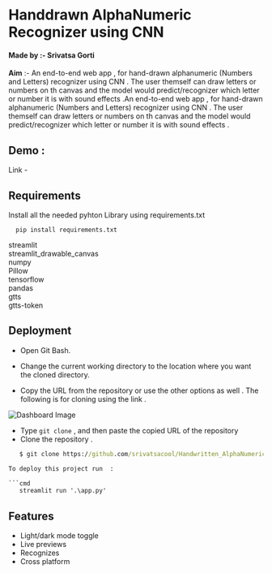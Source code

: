 
# **Handdrawn AlphaNumeric Recognizer using CNN**
#### Made by :- Srivatsa Gorti

**Aim** :- An end-to-end web app , for hand-drawn alphanumeric (Numbers and Letters) recognizer using CNN . The user themself can draw letters or numbers on th canvas and the model would predict/recognizer which letter or number it is with sound effects .An end-to-end web app , for hand-drawn alphanumeric (Numbers and Letters) recognizer using CNN . The user themself can draw letters or numbers on th canvas and the model would predict/recognizer which letter or number it is with sound effects .


## Demo :
Link - 

## Requirements

Install all the needed pyhton Library using requirements.txt 

```
  pip install requirements.txt
```
streamlit\
streamlit_drawable_canvas\
numpy\
Pillow\
tensorflow\
pandas\
gtts\
gtts-token

    
## Deployment



- Open Git Bash.

- Change the current working directory to the location where you want the cloned directory.
- Copy the URL from the repository or use the other options as well . The following is for cloning using the link .


![Dashboard Image](https://docs.github.com/assets/cb-33207/images/help/repository/https-url-clone-cli.png)
- Type `git clone` , and then paste the copied URL of the repository
- Clone the repository .  

```cmd
   $ git clone https://github.com/srivatsacool/Handwritten_AlphaNumeric_Recognizer_using_CNN

To deploy this project run  :

```cmd
   streamlit run '.\app.py'
```


## Features

- Light/dark mode toggle
- Live previews
- Recognizes 
- Cross platform

